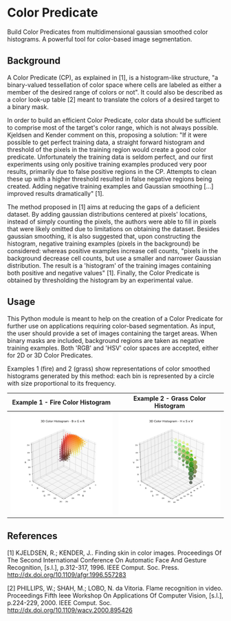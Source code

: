 # Color Predicate
Build Color Predicates from multidimensional gaussian smoothed color histograms. A powerful tool for color-based image segmentation.

## Background

A Color Predicate (CP), as explained in [1], is a histogram-like structure, "a binary-valued tessellation of color space where cells are labeled as either a member of the desired range of colors or not". It could also be described as a color look-up table [2] meant to translate the colors of a desired target to a binary mask.

In order to build an efficient Color Predicate, color data should be sufficient to comprise most of the target's color range, which is not always possible. Kjeldsen and Kender comment on this, proposing a solution: "If it were possible to get perfect training data, a straight forward histogram and threshold of the pixels in the training region would create a good color predicate. Unfortunately the training data is seldom perfect, and our first experiments using only positive training examples produced very poor results, primarily due to false positive regions in the CP. Attempts to clean these up with a higher threshold resulted in false negative regions being created. Adding negative training examples and Gaussian smoothing [...] improved results dramatically" [1].

The method proposed in [1] aims at reducing the gaps of a deficient dataset. By adding gaussian distributions centered at pixels' locations, instead of simply counting the pixels, the authors were able to fill in pixels that were likely omitted due to limitations on obtaining the dataset. Besides gaussian smoothing, it is also suggested that, upon constructing the histogram, negative training examples (pixels in the background) be considered: whereas positive examples increase cell counts, "pixels in the background decrease cell counts, but use a smaller and narrower Gaussian distribution. The result is a 'histogram' of the training images containing both positive and negative values" [1]. Finally, the Color Predicate is obtained by thresholding the histogram by an experimental value.

## Usage

This Python module is meant to help on the creation of a Color Predicate for further use on applications requiring color-based segmentation. As input, the user should provide a set of images containing the target areas. When binary masks are included, background regions are taken as negative training examples. Both 'RGB' and 'HSV' color spaces are accepted, either for 2D or 3D Color Predicates.

Examples 1 (fire) and 2 (grass) show representations of color smoothed histograms generated by this method: each bin is represented by a circle with size proportional to its frequency.

| Example 1 - Fire Color Histogram | Example 2 - Grass Color Histogram |
| ---------------- | ----------------- |
| ![App views](examples/fire_3d_bgr_histogram.png) | ![App views](examples/grass_3d_hsv_histogram.png) |

## References

[1] KJELDSEN, R.; KENDER, J.. Finding skin in color images. Proceedings Of The Second International Conference On Automatic Face And Gesture Recognition, [s.l.], p.312-317, 1996. IEEE Comput. Soc. Press. http://dx.doi.org/10.1109/afgr.1996.557283

[2] PHILLIPS, W.; SHAH, M.; LOBO, N. da Vitoria. Flame recognition in video. Proceedings Fifth Ieee Workshop On Applications Of Computer Vision, [s.l.], p.224-229, 2000. IEEE Comput. Soc. http://dx.doi.org/10.1109/wacv.2000.895426
